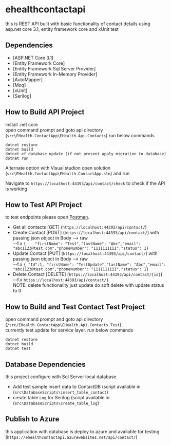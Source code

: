 # ehealthcontactapi
this is REST API built with basic functionality of contact details using  asp.net core 3.1, entity framework core and xUnit test

## Dependencies
- [ASP.NET Core 3.1]
- [Entity Framework Core]
- [Entity Framework Sql Server Provider]
- [Entity Framework In-Memory Provider]
- [AutoMapper]
- [Moq]
- [xUnit]
- [Serilog]

## How to Build API Project
install .net core  
open command prompt and goto api directory (`src\EHealth.ContactApp\EHealth.Api.Contacts`)
run below commands
```
dotnet restore
dotnet build
dotnet ef database update (if not present apply migration to database)
dotnet run
```
Alternate option with Visual studion open solution (`src\EHealth.ContactApp\EHealth.ContactApp.sln`) and run


Navigate to ```https://localhost:44393/api/contact/check``` to check if the API is working

## How to Test API Project
to test endpoints please open [Postman](https://www.getpostman.com/).
- Get all contacts [GET] (`https://localhost:44393/api/contact/`)
- Create Contact [POST] (`https://localhost:44393/api/contact/`) with passing json object in Body --> raw \
  --f.x  ``{	"firstName": "Test","lastName": "Abc","email": "abc1123@test.com","phoneNumber": "1111111111","status": 1}``
- Update Contact [PUT] (`https://localhost:44393/api/contact/`) with passing json object in Body --> raw \
  --f.x  ``{ "Id":1, "firstName": "TestUpdate","lastName": "Abc","email": "abc1123@test.com","phoneNumber": "1111111111","status": 1}``
- Delete Contact [DELETE] (`https://localhost:44393/api/contact/{id}`) \
  --f.x `https://localhost:44393/api/contact/1` \
  NOTE: delete functionality just update do soft delete with update status to 0
  
## How to Build and Test Contact Test Project
open command prompt and goto api directory (`/src/EHealth.ContactApp\EHealth.Api.Contacts.Test`) \
currently test update for service layer.
run below commands
```
dotnet restore
dotnet build
dotnet test
```

## Database Dependencies
this project configure with Sql Server local database.
- Add test sample insert data to ContactDB (script available in (`src\DatabaseScripts\insert_table_contact`)
- create table `Log` for Serilog (script available in (`src\DatabaseScripts\create_table_log`)

## Publish to Azure
this application with database is deploy to azure and available for testing (``https://ehealthcontactapi.azurewebsites.net/api/contact/``)
